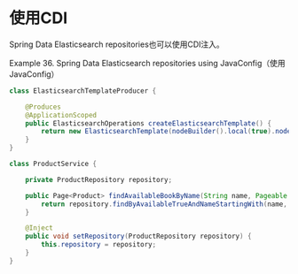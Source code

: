 # 使用CDI

Spring Data Elasticsearch repositories也可以使用CDI注入。

Example 36. Spring Data Elasticsearch repositories using JavaConfig（使用JavaConfig）

```java
class ElasticsearchTemplateProducer {

    @Produces
    @ApplicationScoped
    public ElasticsearchOperations createElasticsearchTemplate() {
        return new ElasticsearchTemplate(nodeBuilder().local(true).node().client());
    }
}

class ProductService {

    private ProductRepository repository;

    public Page<Product> findAvailableBookByName(String name, Pageable pageable) {
        return repository.findByAvailableTrueAndNameStartingWith(name, pageable);
    }

    @Inject
    public void setRepository(ProductRepository repository) {
        this.repository = repository;
    }
}

```
